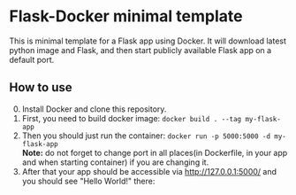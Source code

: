 # Flask-Docker minimal template
This is minimal template for a Flask app using Docker.
It will download latest python image and Flask, and then start publicly available Flask app on a default port.
## How to use

0. Install Docker and clone this repository.
1. First, you need to build docker image:
  ```docker build . --tag my-flask-app```
2. Then you should just run the container:
  ```docker run -p 5000:5000 -d my-flask-app```  
   **Note:** do not forget to change port in all places(in Dockerfile, in your app and when starting container) if you are changing it.
3. After that your app should be accessible via http://127.0.0.1:5000/ and you should see "Hello World!" there:

